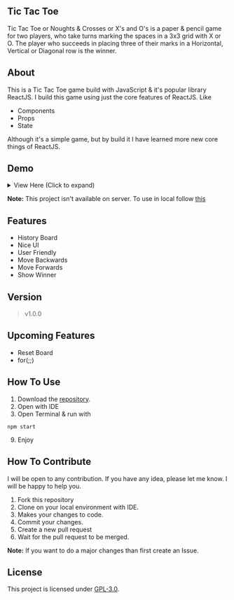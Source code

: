 ## Tic Tac Toe
Tic Tac Toe or Noughts & Crosses or X's and O's is a paper & pencil game for two players, who take turns marking the spaces in a 3x3 grid with X or O. The player who succeeds in placing three of their marks in a Horizontal, Vertical or Diagonal row is the winner.


## About
This is a Tic Tac Toe game build with JavaScript & it's popular library ReactJS. I build this game using just the core features of ReactJS. Like
- Components
- Props
- State

Although it's a simple game, but by build it I have learned more new core things of ReactJS.

## Demo
<details>
    <summary>View Here (Click to expand)</summary>
    <img src="https://i.ibb.co/QpxS38k/Tic-Tac-Toe.png" alt="Tic Tac Toe" border="0">
</details>

**Note:** This project isn't available on server. To use in local follow [this](#how-to-use)

## Features
- History Board
- Nice UI
- User Friendly
- Move Backwards
- Move Forwards
- Show Winner

## Version
> v1.0.0

## Upcoming Features
- Reset Board
- for(;;)

## How To Use
1. Download the [repository](https://github.com/mrhrifat/tic-tac-toe).
2. Open with IDE
3. Open Terminal & run with
```
npm start
```
9. Enjoy

## How To Contribute
I will be open to any contribution. If you have any idea, please let me know. I will be happy to help you.
1. Fork this repository
2. Clone on your local environment with IDE.
3. Makes your changes to code.
4. Commit your changes.
5. Create a new pull request
6. Wait for the pull request to be merged.

**Note:** If you want to do a major changes than first create an Issue.


## License
This project is licensed under [GPL-3.0](https://github.com/mrhrifat/tic-tac-toe/blob/master/LICENSE.md).